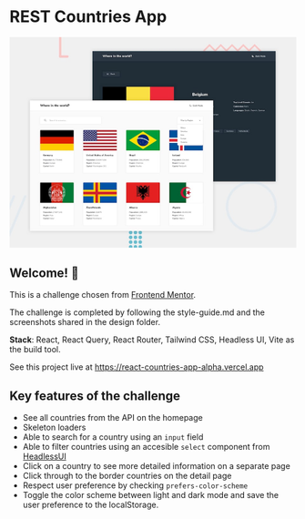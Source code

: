 # REST Countries App

![Design preview for the REST Countries API with color theme switcher coding challenge](./design/desktop-preview.jpg)

## Welcome! 👋

This is a challenge chosen from [Frontend Mentor](https://www.frontendmentor.io/challenges/rest-countries-api-with-color-theme-switcher-5cacc469fec04111f7b848ca).

The challenge is completed by following the style-guide.md and the screenshots shared in the design folder.

**Stack**: React, React Query, React Router, Tailwind CSS, Headless UI, Vite as the build tool.

See this project live at https://react-countries-app-alpha.vercel.app

## Key features of the challenge

- See all countries from the API on the homepage
- Skeleton loaders
- Able to search for a country using an `input` field
- Able to filter countries using an accesible `select` component from [HeadlessUI](https://headlessui.com/)
- Click on a country to see more detailed information on a separate page
- Click through to the border countries on the detail page
- Respect user preference by checking `prefers-color-scheme`
- Toggle the color scheme between light and dark mode and save the user preference to the localStorage.

